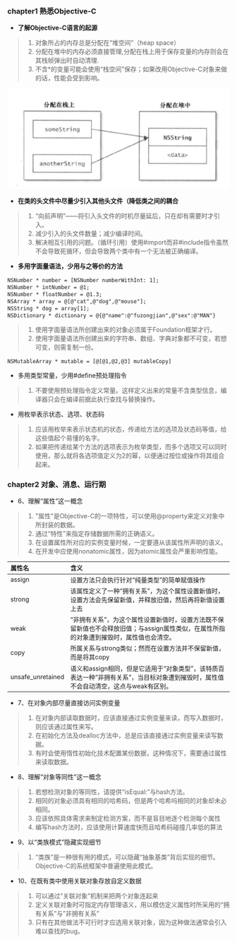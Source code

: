### chapter1 熟悉Objective-C
- **了解Objective-C语言的起源**
>1. 对象所占的内存总是分配在“堆空间”（heap space）
>2. 分配在堆中的内存必须直接管理,分配在栈上用于保存变量的内存则会在其栈帧弹出时自动清理.
>3. 不含*的变量可能会使用“栈空间”保存；如果改用Objective-C对象来做的话，性能会受到影响。

![](/effects/chapter1_01.jpeg)
- **在类的头文件中尽量少引入其他头文件（降低类之间的耦合**
>1. “向前声明”——将引入头文件的时机尽量延后，只在却有需要时才引入。
>2. 减少引入的头文件数量；减少编译时间。
>3. 解决相互引用的问题。（循环引用）使用#import而非#include指令虽然不会导致死循环，但会导致两个类中有一个无法被正确编译。
- **多用字面量语法，少用与之等价的方法**
```
NSNumber * number = [NSNumber numberWithInt: 1];
NSNumber * intNumber = @1;
NSNumber * floatNumber = @1.3;
NSArray * array = @[@"cat",@"dog",@"mouse"];
NSString * dog = array[1];
NSDictionary * dictionary = @{@"name":@"fuzongjian",@"sex":@"MAN"}
```
>1. 使用字面量语法所创建出来的对象必须属于Foundation框架才行。
>2. 使用字面量语法所创建出来的字符串、数组、字典对象都不可变，若想可变，则需复制一份。
```
NSMutableArray * mutable = [@[@1,@2,@3] mutableCopy]
```
- 多用类型常量，少用#define预处理指令
>1. 不要使用预处理指令定义常量。这样定义出来的常量不含类型信息，编译器只会在编译前据此执行查找与替换操作。
- 用枚举表示状态、选项、状态码
>1. 应该用枚举来表示状态机的状态，传递给方法的选项及状态码等值，给这些值起个易懂的名字。
>2. 如果把传递给某个方法的选项表示为枚举类型，而多个选项又可以同时使用，那么就将各选项值定义为2的幂，以便通过按位或操作将其组合起来。
### chapter2 对象、消息、运行期
- 6、理解“属性”这一概念
>1. "属性"是Objective-C的一项特性，可以使用@property来定义对象中所封装的数据。
>2. 通过“特性”来指定存储数据所需的正确语义。
>3. 在设置属性所对应的实例变量时候，一定要遵从该属性所声明的语义。
>4. 在开发中应使用nonatomic属性，因为atomic属性会严重影响性能。

| 属性名 | 含义     |
| :------------- | :------------- |
| assign       | 设置方法只会执行针对“纯量类型”的简单赋值操作       |
| strong      | 该属性定义了一种“拥有关系”，为这个属性设置新值时，设置方法会先保留新值，并释放旧值，然后再将新值设置上去       |
| weak       | “非拥有关系”，为这个属性设置新值时，设置方法既不保留新值也不会释放旧值；与assign属性类似，在属性所指的对象遭到摧毁时，属性值也会清空。      |
|   copy     | 所属关系与strong类似；然而在设置方法并不保留新值，而是将其copy       |
| unsafe_unretained   | 语义和assign相同，但是它适用于“对象类型”，该特质百表达一种“非拥有关系”，当目标对象遭到摧毁时，属性值不会自动清空，这点与weak有区别。       |
- 7、在对象内部尽量直接访问实例变量
>1. 在对象内部读取数据时，应该直接通过实例变量来读，而写入数据时，则应该通过属性来写。
>2. 在初始化方法及dealloc方法中，总是应该直接通过实例变量来读写数据。
>3. 有时会使用惰性初始化技术配置某份数据，这种情况下，需要通过属性来读取数据。
- 8、理解“对象等同性”这一概念
>1. 若想检测对象的等同性，请提供“isEqual:”与hash方法。
>2. 相同的对象必须具有相同的哈希码，但是两个哈希吗相同的对象却未必相同。
>3. 应该依照具体需求来制定检测方案，而不是盲目地逐个检测每个属性
>4. 编写hash方法时，应该使用计算速度快而且哈希码碰撞几率低的算法
- 9、以“类族模式”隐藏实现细节
>1. “类族”是一种很有用的模式，可以隐藏“抽象基类”背后实现的细节。Objective-C的系统框架中普遍使用此模式。
- 10、在既有类中使用关联对象存放自定义数据
>1. 可以通过“关联对象”机制来把两个对象连起来
>2. 定义关联对象时可指定内存管理语义，用以模仿定义属性时所采用的“拥有关系”与”非拥有关系”
>3. 只有在其他做法不可行时才应选用关联对象，因为这种做法通常会引入难以查找的bug。
